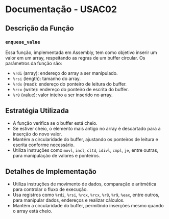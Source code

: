 # Documentação - USAC02

## Descrição da Função

### `enqueue_value`

Essa função, implementada em Assembly, tem como objetivo inserir um valor em um array, respeitando as regras de um buffer circular. Os parâmetros da função são:

- `%rdi` (array): endereço do array a ser manipulado.
- `%rsi` (length): tamanho do array.
- `%rdx` (read): endereço do ponteiro de leitura do buffer.
- `%rcx` (write): endereço do ponteiro de escrita do buffer.
- `%r8` (value): valor inteiro a ser inserido no array.

## Estratégia Utilizada

- A função verifica se o buffer está cheio.
- Se estiver cheio, o elemento mais antigo no array é descartado para a inserção do novo valor.
- Mantém a circularidade do buffer, ajustando os ponteiros de leitura e escrita conforme necessário.
- Utiliza instruções como `movl`, `incl`, `cltd`, `idivl`, `cmpl`, `je`, entre outras, para manipulação de valores e ponteiros.

## Detalhes de Implementação

- Utiliza instruções de movimento de dados, comparação e aritmética para controlar o fluxo de execução.
- Usa registros como `%rdi`, `%rsi`, `%rdx`, `%rcx`, `%r8`, `%r9`, `%eax`, entre outros, para manipular dados, endereços e realizar cálculos.
- Mantém a circularidade do buffer, permitindo inserções mesmo quando o array está cheio.


